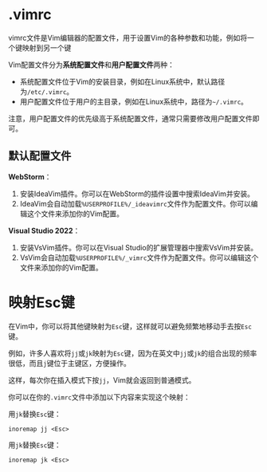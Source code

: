 # .vimrc

vimrc文件是Vim编辑器的配置文件，用于设置Vim的各种参数和功能，例如将一个键映射到另一个键



Vim配置文件分为**系统配置文件**和**用户配置文件**两种：

- 系统配置文件位于Vim的安装目录，例如在Linux系统中，默认路径为`/etc/.vimrc`。
- 用户配置文件位于用户的主目录，例如在Linux系统中，路径为`~/.vimrc`。


注意，用户配置文件的优先级高于系统配置文件，通常只需要修改用户配置文件即可。



## 默认配置文件

**WebStorm**：

1. 安装IdeaVim插件。你可以在WebStorm的插件设置中搜索IdeaVim并安装。
2. IdeaVim会自动加载`%USERPROFILE%/_ideavimrc`文件作为配置文件。你可以编辑这个文件来添加你的Vim配置。



**Visual Studio 2022**：

1. 安装VsVim插件。你可以在Visual Studio的扩展管理器中搜索VsVim并安装。
2. VsVim会自动加载`%USERPROFILE%/_vimrc`文件作为配置文件。你可以编辑这个文件来添加你的Vim配置。



# 映射Esc键

在Vim中，你可以将其他键映射为`Esc`键，这样就可以避免频繁地移动手去按`Esc`键。

例如，许多人喜欢将`jj`或`jk`映射为`Esc`键，因为在英文中`jj`或`jk`的组合出现的频率很低，而且`j`键位于主键区，方便操作。

这样，每次你在插入模式下按`jj`，Vim就会返回到普通模式。

你可以在你的`.vimrc`文件中添加以下内容来实现这个映射：



用`jk`替换`Esc`键：

```vim
inoremap jj <Esc>
```



用`jk`替换`Esc`键：

```vim
inoremap jk <Esc>
```

